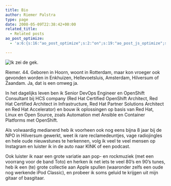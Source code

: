 ```yaml
---
title: Bio
author: Riemer Palstra
type: page
date: 2008-05-09T22:38:42+00:00
related_title:
  - Related posts
ao_post_optimize:
  - 'a:6:{s:16:"ao_post_optimize";s:2:"on";s:19:"ao_post_js_optimize";s:2:"on";s:20:"ao_post_css_optimize";s:2:"on";s:12:"ao_post_ccss";s:2:"on";s:16:"ao_post_lazyload";s:2:"on";s:15:"ao_post_preload";s:0:"";}'

---
```


![Ik zei de gek.](../images/Riemer_Crop.jpg#bio-image)

Riemer. 44. Geboren in Hoorn, woont in Rotterdam, maar kon vroeger ook gevonden worden in Enkhuizen, Hellevoetsluis, Amsterdam, Hilversum of Zaandam. Ja, dat is een omweg ja. 

In het dagelijks leven ben ik Senior DevOps Engineer en OpenShift Consultant bij HCS company (Red Hat Certified OpenShift Architect, Red Hat Certified Architect in Infrastructure, Red Hat Partner Solutions Architect en Red Hat Accelerator) en bouw ik oplossingen op basis van Red Hat, Linux en Open Source, zoals Automation met Ansible en Container Platforms met OpenShift.

Als volwaardig medianerd heb ik voorheen ook nog eens bijna 8 jaar bij de NPO in Hilversum gewerkt, weet ik rare reclamedeuntjes, vage radiojingles en hele oude nieuwstunes te herkennen, volg ik veel te veel mensen op Instagram en luister ik in de auto naar KINK of een podcast.

Ook luister ik naar een grote variatie aan pop- en rockmuziek (met een voorrang voor de band Toto) en herken ik net iets te veel 80&#8217;s en 90&#8217;s tunes, heb ik een (te) grote collectie aan Apple spullen (waaronder zelfs een oude nog werkende iPod Classic), en probeer ik soms geluid te krijgen uit mijn gitaar of basgitaar.
